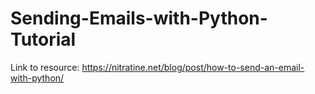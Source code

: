 # Sending-Emails-with-Python-Tutorial

Link to resource: https://nitratine.net/blog/post/how-to-send-an-email-with-python/
